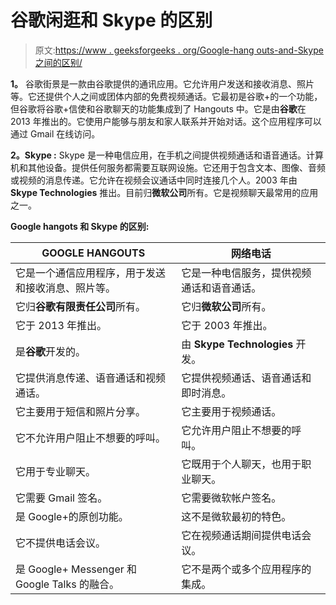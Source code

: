 # 谷歌闲逛和 Skype 的区别

> 原文:[https://www . geeksforgeeks . org/Google-hang outs-and-Skype 之间的区别/](https://www.geeksforgeeks.org/difference-between-google-hangouts-and-skype/)

**1。**
谷歌街景是一款由谷歌提供的通讯应用。它允许用户发送和接收消息、照片等。它还提供个人之间或团体内部的免费视频通话。它最初是谷歌+的一个功能，但谷歌将谷歌+信使和谷歌聊天的功能集成到了 Hangouts 中。它是由**谷歌**在 2013 年推出的。它使用户能够与朋友和家人联系并开始对话。这个应用程序可以通过 Gmail 在线访问。

**2。Skype :**
Skype 是一种电信应用，在手机之间提供视频通话和语音通话。计算机和其他设备。提供任何服务都需要互联网设施。它还用于包含文本、图像、音频或视频的消息传递。它允许在视频会议通话中同时连接几个人。2003 年由 **Skype Technologies** 推出。目前归**微软公司**所有。它是视频聊天最常用的应用之一。

**Google hangots 和 Skype 的区别:**

<center>

| GOOGLE HANGOUTS | 网络电话 |
| --- | --- |
| 它是一个通信应用程序，用于发送和接收消息、照片等。 | 它是一种电信服务，提供视频通话和语音通话。 |
| 它归**谷歌有限责任公司**所有。 | 它归**微软公司**所有。 |
| 它于 2013 年推出。 | 它于 2003 年推出。 |
| 是**谷歌**开发的。 | 由 **Skype Technologies** 开发。 |
| 它提供消息传递、语音通话和视频通话。 | 它提供视频通话、语音通话和即时消息。 |
| 它主要用于短信和照片分享。 | 它主要用于视频通话。 |
| 它不允许用户阻止不想要的呼叫。 | 它允许用户阻止不想要的呼叫。 |
| 它用于专业聊天。 | 它既用于个人聊天，也用于职业聊天。 |
| 它需要 Gmail 签名。 | 它需要微软帐户签名。 |
| 是 Google+的原创功能。 | 这不是微软最初的特色。 |
| 它不提供电话会议。 | 它在视频通话期间提供电话会议。 |
| 是 Google+ Messenger 和 Google Talks 的融合。 | 它不是两个或多个应用程序的集成。 |

</center>